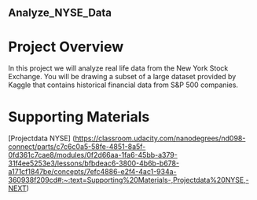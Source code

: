 ## Analyze_NYSE_Data

# Project Overview
In this project we will analyze real life data from the New York Stock Exchange. You will be drawing a subset of a large dataset provided by Kaggle that contains historical financial data from S&P 500 companies.

# Supporting Materials
[Projectdata NYSE] (https://classroom.udacity.com/nanodegrees/nd098-connect/parts/c7c6c0a5-58fe-4851-8a5f-0fd361c7cae8/modules/0f2d66aa-1fa6-45bb-a379-31f4ee5253e3/lessons/bfbdeac6-3800-4b6b-b678-a171cf1847be/concepts/7efc4886-e2f4-4ac1-934a-360938f209cd#:~:text=Supporting%20Materials-,Projectdata%20NYSE,-NEXT)
